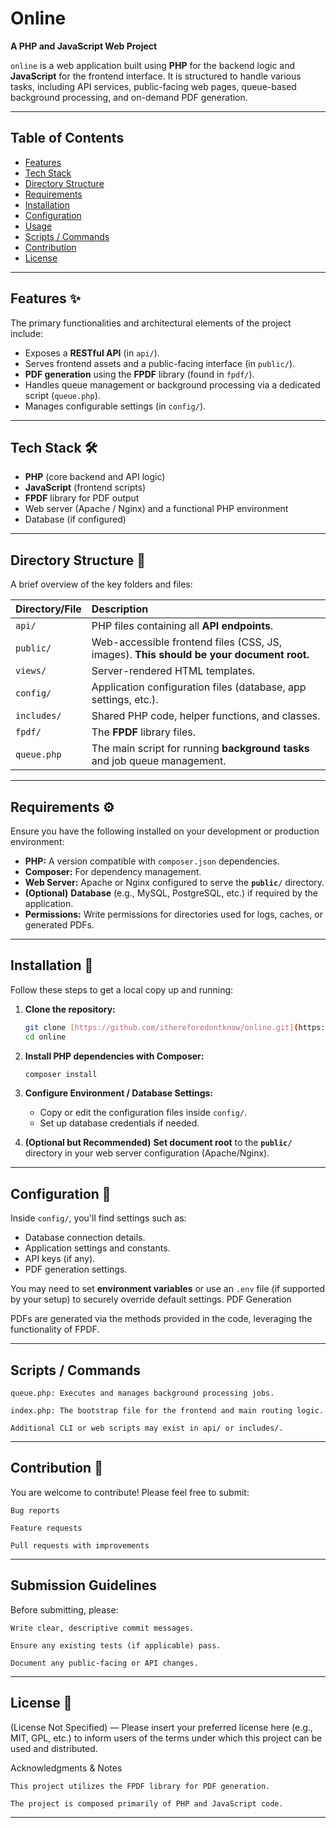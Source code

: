 # Online

**A PHP and JavaScript Web Project**

`online` is a web application built using **PHP** for the backend logic and **JavaScript** for the frontend interface. It is structured to handle various tasks, including API services, public-facing web pages, queue-based background processing, and on-demand PDF generation.

---

## Table of Contents

- [Features](#features)
- [Tech Stack](#tech-stack)
- [Directory Structure](#directory-structure)
- [Requirements](#requirements)
- [Installation](#installation)
- [Configuration](#configuration)
- [Usage](#usage)
- [Scripts / Commands](#scripts--commands)
- [Contribution](#contribution)
- [License](#license)

---

## Features ✨

The primary functionalities and architectural elements of the project include:

* Exposes a **RESTful API** (in `api/`).
* Serves frontend assets and a public-facing interface (in `public/`).
* **PDF generation** using the **FPDF** library (found in `fpdf/`).
* Handles queue management or background processing via a dedicated script (`queue.php`).
* Manages configurable settings (in `config/`).

---

## Tech Stack 🛠️

* **PHP** (core backend and API logic)
* **JavaScript** (frontend scripts)
* **FPDF** library for PDF output
* Web server (Apache / Nginx) and a functional PHP environment
* Database (if configured)

---

## Directory Structure 📂

A brief overview of the key folders and files:

| Directory/File | Description |
| :--- | :--- |
| `api/` | PHP files containing all **API endpoints**. |
| `public/` | Web-accessible frontend files (CSS, JS, images). **This should be your document root.** |
| `views/` | Server-rendered HTML templates. |
| `config/` | Application configuration files (database, app settings, etc.). |
| `includes/` | Shared PHP code, helper functions, and classes. |
| `fpdf/` | The **FPDF** library files. |
| `queue.php` | The main script for running **background tasks** and job queue management. |

---

## Requirements ⚙️

Ensure you have the following installed on your development or production environment:

* **PHP:** A version compatible with `composer.json` dependencies.
* **Composer:** For dependency management.
* **Web Server:** Apache or Nginx configured to serve the **`public/`** directory.
* **(Optional)** **Database** (e.g., MySQL, PostgreSQL, etc.) if required by the application.
* **Permissions:** Write permissions for directories used for logs, caches, or generated PDFs.

---

## Installation 💾

Follow these steps to get a local copy up and running:

1.  **Clone the repository:**
    ```bash
    git clone [https://github.com/ithereforedontknow/online.git](https://github.com/ithereforedontknow/online.git)
    cd online
    ```

2.  **Install PHP dependencies with Composer:**
    ```bash
    composer install
    ```

3.  **Configure Environment / Database Settings:**
    * Copy or edit the configuration files inside `config/`.
    * Set up database credentials if needed.

4.  **(Optional but Recommended)** **Set document root** to the **`public/`** directory in your web server configuration (Apache/Nginx).

---

## Configuration 🔑

Inside `config/`, you'll find settings such as:

* Database connection details.
* Application settings and constants.
* API keys (if any).
* PDF generation settings.

You may need to set **environment variables** or use an `.env` file (if supported by your setup) to securely override default settings.
PDF Generation

PDFs are generated via the methods provided in the code, leveraging the functionality of FPDF.

---

## Scripts / Commands

    queue.php: Executes and manages background processing jobs.

    index.php: The bootstrap file for the frontend and main routing logic.

    Additional CLI or web scripts may exist in api/ or includes/.

---

## Contribution 🤝

You are welcome to contribute! Please feel free to submit:

    Bug reports

    Feature requests

    Pull requests with improvements

---

## Submission Guidelines

Before submitting, please:

    Write clear, descriptive commit messages.

    Ensure any existing tests (if applicable) pass.

    Document any public-facing or API changes.

---

## License 📄

(License Not Specified) — Please insert your preferred license here (e.g., MIT, GPL, etc.) to inform users of the terms under which this project can be used and distributed.

Acknowledgments & Notes

    This project utilizes the FPDF library for PDF generation.

    The project is composed primarily of PHP and JavaScript code.
---
